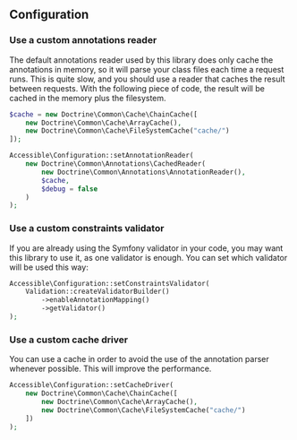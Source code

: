 ## Configuration

### Use a custom annotations reader

The default annotations reader used by this library does only cache the annotations in memory, so it will parse your class files each time a request runs. This is quite slow, and you should use a reader that caches the result between requests. With the following piece of code, the result will be cached in the memory plus the filesystem.

```php
$cache = new Doctrine\Common\Cache\ChainCache([
    new Doctrine\Common\Cache\ArrayCache(),
    new Doctrine\Common\Cache\FileSystemCache("cache/")
]);

Accessible\Configuration::setAnnotationReader(
    new Doctrine\Common\Annotations\CachedReader(
        new Doctrine\Common\Annotations\AnnotationReader(),
        $cache,
        $debug = false
    )
);
```

### Use a custom constraints validator

If you are already using the Symfony validator in your code, you may want this library to use it, as one validator is enough. You can set which validator will be used this way:

```php
Accessible\Configuration::setConstraintsValidator(
    Validation::createValidatorBuilder()
        ->enableAnnotationMapping()
        ->getValidator()
);
```

### Use a custom cache driver

You can use a cache in order to avoid the use of the annotation parser whenever possible. This will improve the performance.

```php
Accessible\Configuration::setCacheDriver(
    new Doctrine\Common\Cache\ChainCache([
        new Doctrine\Common\Cache\ArrayCache(),
        new Doctrine\Common\Cache\FileSystemCache("cache/")
    ])
);
```
